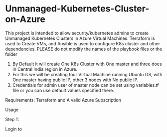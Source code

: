 # Unmanaged-Kubernetes-Cluster-on-Azure

This project is intended to allow security/kubernetes admins to create Unmanaged Kubernetes Clusters in Azure Virtual Machines. Terraform is used to Create VMs, and Ansible is used to configure K8s cluster and other dependencies. PLEASE do not modify the names of the playbook files or the folder

1. By Default it will create One K8s Cluster with One master and three does in Central India region in Azure. 
2. For this we will be creating four Virtual Machine running Ubuntu OS, with One master having public IP, other 3 nodes with No public IP. 
3. Credentials for admin user of master node can be set using variables.tf file or you can use default values specified there.

Requirements: Terraform and A valid Azure Subscription

Usage

Step 1:

Login to 
